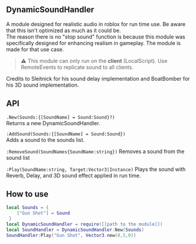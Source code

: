 ## DynamicSoundHandler

A module designed for realistic audio in roblox for run time use. Be aware that this isn't optimized as much as it could be.  
The reason there is no "stop sound" function is because this module was specifically designed for enhancing realism in gameplay. The module is made for that use case.

> :warning: This module can only run on the **client** (LocalScript). Use RemoteEvents to replicate sound to all clients.

Credits to Sleitnick for his sound delay implementation and BoatBomber for his 3D sound implementation.

## API
`.New(Sounds:{[SoundName] = Sound:Sound}?)`  
Returns a new DynamicSoundHandler.

`:AddSound(Sounds:{[SoundName] = Sound:Sound})`  
Adds a sound to the sounds list.

`:RemoveSound(SoundNames{SoundName:string})`
Removes a sound from the sound list

`:Play(SoundName:string, Target:Vector3|Instance)`
Plays the sound with Reverb, Delay, and 3D sound effect applied in run time.

## How to use

```lua
local Sounds = {
    ["Gun Shot"] = Sound
 }
local DynamicSoundHandler = require([[path to the module]])
local SoundHandler = DynamicSoundHandler.New(Sounds)
SoundHandler:Play("Gun Shot", Vector3.new(0,5,0))
```
